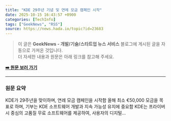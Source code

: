 ```yaml
---
title: "KDE 29주년 기념 및 연례 모금 캠페인 시작"
date: 2025-10-15 16:43:57 +0900
categories: [TechInfo]
tags: ["GeekNews", "RSS"]
source: https://news.hada.io/topic?id=23683
---
```

> 이 글은 **GeekNews - 개발/기술/스타트업 뉴스 서비스** 블로그에 게시된 글을 자동으로 가져온 것입니다. <br>
> 더 자세한 내용과 원문은 아래 링크를 참고해 주세요.

[**➡️ 원문 보러 가기**](https://news.hada.io/topic?id=23683)

---

### 원문 요약
KDE가 29주년을 맞이하며, 연례 모금 캠페인을 시작함 올해 최소 €50,000 모금을 목표로 하며, 기부는 KDE 소프트웨어 개발과 지속 가능성 유지에 중요함 KDE는 프라이버시 중심의 고품질 무료 소프트웨어를 제공하여, 사용자의 디지털...
